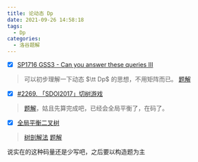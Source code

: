 ```yaml
---
title: 论动态 Dp
date: 2021-09-26 14:58:18
tags:
  - Dp
categories:
  - 洛谷题解
---
```


- [x] [SP1716 GSS3 - Can you answer these queries III](https://www.luogu.com.cn/problem/SP1716)
> 可以初步理解一下动态 $\tt Dp$ 的思想，不用矩阵而已。
> [题解](https://blog.csdn.net/sharp_legendgod/article/details/120489548)
- [x] [#2269. 「SDOI2017」切树游戏](https://loj.ac/p/2269)
> [题解](https://blog.csdn.net/sharp_legendgod/article/details/120535008)，姑且先算完成吧，已经会全局平衡了，在码了。
- [x] [全局平衡二叉树](https://www.luogu.com.cn/problem/P4751)
> [树剖解法](https://blog.csdn.net/sharp_legendgod/article/details/120654543)
> [题解](https://blog.csdn.net/sharp_legendgod/article/details/120581097)

说实在的这种码量还是少写吧，之后要以构造题为主


